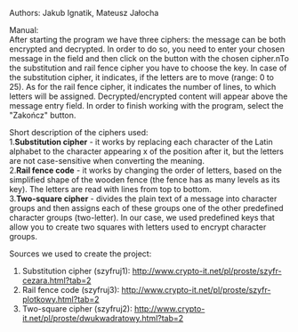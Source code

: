 Authors: Jakub Ignatik, Mateusz Jałocha  
  
Manual:  
After starting the program we have three ciphers: the message can be both encrypted and decrypted. In order to do so, you need to enter your chosen message in the field and then click on the button with the chosen cipher.nTo the substitution and rail fence cipher you have to choose the key. In case of the substitution cipher, it indicates, if the letters are to move (range: 0 to 25). As for the rail fence cipher, it indicates the number of lines, to which letters will be assigned. Decrypted/encrypted content will appear above the message entry field. In order to finish working with the program, select the "Zakończ" button.  
  
Short description of the ciphers used:  
1.**Substitution cipher** - it works by replacing each character of the Latin alphabet to the character appearing x of the position after it, but the letters are not case-sensitive when converting the meaning.  
2.**Rail fence code** - it works by changing the order of letters, based on the simplified shape of the wooden fence (the fence has as many levels as its key). The letters are read with lines from top to bottom.  
3.**Two-square cipher** - divides the plain text of a message into character groups and then assigns each of these groups one of the other predefined character groups (two-letter). In our case, we used predefined keys that allow you to create two squares with letters used to encrypt character groups.  
  
Sources we used to create the project:  
1. Substitution cipher (szyfruj1): http://www.crypto-it.net/pl/proste/szyfr-cezara.html?tab=2  
2. Rail fence code (szyfruj3): http://www.crypto-it.net/pl/proste/szyfr-plotkowy.html?tab=2  
3. Two-square cipher (szyfruj2): http://www.crypto-it.net/pl/proste/dwukwadratowy.html?tab=2  

